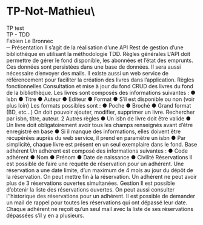 # TP-Not-Mathieu\
TP test\
TP - TDD\
Fabien Le Bronnec\
─
Présentation
Il s’agit de la réalisation d’une API Rest de gestion d’une bibliothèque en utilisant la
méthodologie TDD.
Règles générales
L’API doit permettre de gérer le fond disponible, les abonnées et l’état des emprunts. Ces
données sont persistées dans une base de données. Il sera aussi nécessaire d’envoyer des
mails. Il existe aussi un web service de référencement pour faciliter la création des livres
dans l’application.
Règles fonctionnelles
Consultation et mise à jour du fond
CRUD des livres du fond de la bibliothèque.
Les livres sont composés des informations suivantes :
● Isbn
● Titre
● Auteur
● Editeur
● Format
● S’il est disponible ou non (voir plus loin)
Les formats possibles sont :
● Poche
● Broché
● Grand format (BD, etc…)
On doit pouvoir ajouter, modifier, supprimer un livre.
Rechercher par isbn, titre, auteur.
2
Autres règles
● Un isbn de livre doit être valide
● Un livre doit obligatoirement avoir tous les champs renseignés avant d’être
enregistré en base
● Si il manque des informations, elles doivent être récupérées auprès du web service,
il prend en paramètre un isbn
● Par simplicité, chaque livre est présent en un seul exemplaire dans le fond.
Base adhérent
Un adhérent est composé des informations suivantes :
● Code adhérent
● Nom
● Prénom
● Date de naissance
● Civilité
Réservations
Il est possible de faire une requête de réservation pour un adhérent.
Une réservation a une date limite, d’un maximum de 4 mois au jour du dépôt de la
réservation.
On peut mettre fin à la réservation.
Un adhérent ne peut avoir plus de 3 réservations ouvertes simultanées.
Gestion
Il est possible d’obtenir la liste des réservations ouvertes.
On peut aussi consulter l’’historique des réservations pour un adhérent.
Il est possible de demander un mail de rappel pour toutes les réservations qui ont dépassé
leur date.
Chaque adhérent ne reçoit qu’un seul mail avec la liste de ses réservations dépassées s’il y
en a plusieurs.
